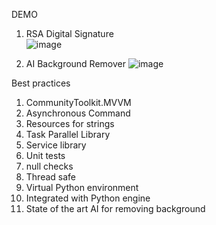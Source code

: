 DEMO
1. RSA Digital Signature<br>
![image](https://github.com/user-attachments/assets/13c32031-76ca-45db-8a21-fcd603283907)<br>

2. AI Background Remover
![image](https://github.com/user-attachments/assets/34a80540-f744-49d5-abc5-0aa91eca3124)<br>

Best practices
1. CommunityToolkit.MVVM
2. Asynchronous Command
3. Resources for strings
4. Task Parallel Library
5. Service library 
6. Unit tests
7. null checks
8. Thread safe
9. Virtual Python environment
10. Integrated with Python engine
11. State of the art AI for removing background
